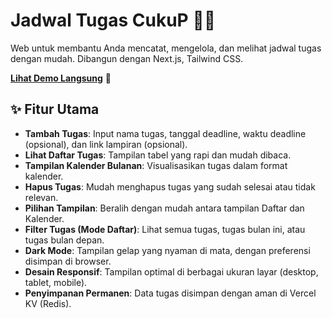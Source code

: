 # Jadwal Tugas CukuP 📝✨

Web untuk membantu Anda mencatat, mengelola, dan melihat jadwal tugas dengan mudah. Dibangun dengan Next.js, Tailwind CSS.

**[Lihat Demo Langsung](https://jadwal-tugas.vercel.app/)** 🚀 


## ✨ Fitur Utama

* **Tambah Tugas**: Input nama tugas, tanggal deadline, waktu deadline (opsional), dan link lampiran (opsional).
* **Lihat Daftar Tugas**: Tampilan tabel yang rapi dan mudah dibaca.
* **Tampilan Kalender Bulanan**: Visualisasikan tugas dalam format kalender.
* **Hapus Tugas**: Mudah menghapus tugas yang sudah selesai atau tidak relevan.
* **Pilihan Tampilan**: Beralih dengan mudah antara tampilan Daftar dan Kalender.
* **Filter Tugas (Mode Daftar)**: Lihat semua tugas, tugas bulan ini, atau tugas bulan depan.
* **Dark Mode**: Tampilan gelap yang nyaman di mata, dengan preferensi disimpan di browser.
* **Desain Responsif**: Tampilan optimal di berbagai ukuran layar (desktop, tablet, mobile).
* **Penyimpanan Permanen**: Data tugas disimpan dengan aman di Vercel KV (Redis).
